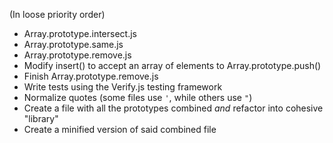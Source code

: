 (In loose priority order)

* Array.prototype.intersect.js
* Array.prototype.same.js
* Array.prototype.remove.js
* Modify insert() to accept an array of elements to Array.prototype.push()
* Finish Array.prototype.remove.js
* Write tests using the Verify.js testing framework
* Normalize quotes (some files use `'`, while others use `"`)
* Create a file with all the prototypes combined *and* refactor into cohesive "library"
* Create a minified version of said combined file